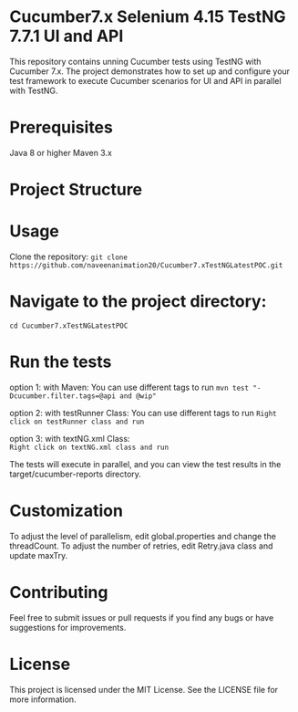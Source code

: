 # Cucumber7.x Selenium 4.15 TestNG 7.7.1 UI and API

This repository contains unning Cucumber tests using TestNG with Cucumber 7.x. The project demonstrates how to set up and configure your test framework to execute Cucumber scenarios for UI and API in parallel with TestNG.

# Prerequisites
Java 8 or higher
Maven 3.x

# Project Structure




# Usage
Clone the repository:
``` git clone https://github.com/naveenanimation20/Cucumber7.xTestNGLatestPOC.git ```


# Navigate to the project directory:
``` cd Cucumber7.xTestNGLatestPOC ```

# Run the tests 
  option 1:  with Maven: You can use different tags to run 
``` mvn test "-Dcucumber.filter.tags=@api and @wip" ```

 option 2: with testRunner Class: You can use different tags to run 
``` Right click on testRunner class and run ```

 option 3: with textNG.xml Class:  
``` Right click on textNG.xml class and run ```


The tests will execute in parallel, and you can view the test results in the target/cucumber-reports directory.

# Customization
To adjust the level of parallelism, edit global.properties and change the threadCount. 
To adjust the number of retries, edit Retry.java class and update  maxTry. 

# Contributing
Feel free to submit issues or pull requests if you find any bugs or have suggestions for improvements.

# License
This project is licensed under the MIT License. See the LICENSE file for more information.
